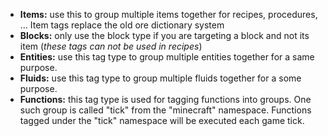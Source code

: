 * **Items:** use this to group multiple items together for recipes, procedures, ... 
  Item tags replace the old ore dictionary system
* **Blocks:** only use the block type if you are targeting a block and not its item (_these tags can not be used in recipes_)
* **Entities:** use this tag type to group multiple entities together for a same purpose.
* **Fluids:** use this tag type to group multiple fluids together for a some purpose.
* **Functions:** this tag type is used for tagging functions into groups. 
One such group is called "tick" from the "minecraft" namespace. 
Functions tagged under the "tick" namespace will be executed each game tick.